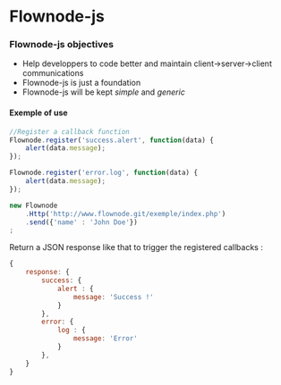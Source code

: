 Flownode-js
===========

### Flownode-js objectives

* Help developpers to code better and maintain client->server->client communications
* Flownode-js is just a foundation
* Flownode-js will be kept _simple_ and _generic_

#### Exemple of use

```javascript
//Register a callback function
Flownode.register('success.alert', function(data) {
    alert(data.message);
});

Flownode.register('error.log', function(data) {
    alert(data.message);
});

new Flownode
    .Http('http://www.flownode.git/exemple/index.php')
    .send({'name' : 'John Doe'})
;
```

Return a JSON response like that to trigger the registered callbacks :
```javascript
{
    response: {
        success: {
            alert : {
                message: 'Success !'
            }
        },
        error: {
            log : {
                message: 'Error'
            }
        },
    }
}
```
